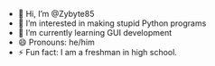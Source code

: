 - 👋 Hi, I’m @Zybyte85
- 👀 I’m interested in making stupid Python programs
- 🌱 I’m currently learning GUI development
- 😄 Pronouns: he/him
- ⚡ Fun fact: I am a freshman in high school.

<!---
Zybyte85/Zybyte85 is a ✨ special ✨ repository because its `README.md` (this file) appears on your GitHub profile.
You can click the Preview link to take a look at your changes.
--->
